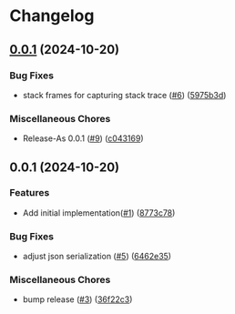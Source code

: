 # Changelog

## [0.0.1](https://github.com/bnprtr/problem/compare/v0.0.1...v0.0.1) (2024-10-20)


### Bug Fixes

* stack frames for capturing stack trace ([#6](https://github.com/bnprtr/problem/issues/6)) ([5975b3d](https://github.com/bnprtr/problem/commit/5975b3d73238726f9ea0e8c00ef037938ec8982c))


### Miscellaneous Chores

* Release-As 0.0.1 ([#9](https://github.com/bnprtr/problem/issues/9)) ([c043169](https://github.com/bnprtr/problem/commit/c04316950c9a4919e29b988f9576901f625b13a7))

## 0.0.1 (2024-10-20)

### Features

* Add initial implementation([#1](https://github.com/bnprtr/problem/issues/1)) ([8773c78](https://github.com/bnprtr/problem/commit/8773c784ebce78a359d7e65884b3ba787cb3badc))

### Bug Fixes

* adjust json serialization ([#5](https://github.com/bnprtr/problem/issues/5)) ([6462e35](https://github.com/bnprtr/problem/commit/6462e359914324742fa45040e375019726d064dc))


### Miscellaneous Chores

* bump release ([#3](https://github.com/bnprtr/problem/issues/3)) ([36f22c3](https://github.com/bnprtr/problem/commit/36f22c381b4409ac80753fdfe17f0c14b43149c4))
